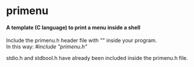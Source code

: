 # primenu
#### A template (C language) to print a menu inside a shell


<p>Include the primenu.h header file with "" inside your program.<br>
In this way: <em>#include "primenu.h"</em></p>

<p>stdio.h and stdbool.h have already been included inside the primenu.h file.</p>
